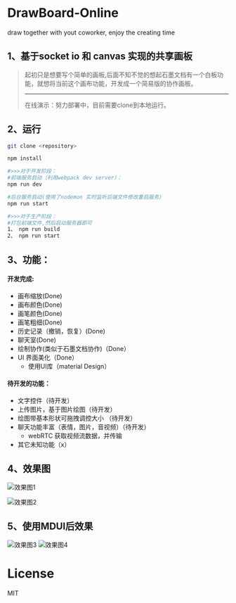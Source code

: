 # DrawBoard-Online

draw together with yout coworker, enjoy the creating time

## 1、基于socket io 和 canvas  实现的共享画板

> 起初只是想要写个简单的画板,后面不知不觉的想起石墨文档有一个白板功能，就想将当前这个画布功能，开发成一个简易版的协作画板。
> <hr>
> 在线演示：努力部署中，目前需要clone到本地运行。

## 2、运行

```bash
git clone <repository>

npm install

#>>>对于开发阶段：
#前端服务启动（利用webpack dev server）：
npm run dev

#后台服务启动(使用了nodemon 实时监听后端文件修改重启服务)
npm run start

#>>>对于生产阶段：
#打包前端文件,然后启动服务器即可
1、 npm run build
2、 npm run start
```

## 3、功能：

#### 开发完成:

- 画布缩放(Done)
- 画布颜色(Done)
- 画笔颜色(Done)
- 画笔粗细(Done)
- 历史记录（撤销，恢复）(Done)
- 聊天室(Done)
- 绘制协作(类似于石墨文档协作)（Done）
- UI 界面美化（Done）
  - 使用UI库（material Design）


#### 待开发的功能：

- 文字控件（待开发）
- 上传图片，基于图片绘图（待开发）
- 绘图带基本形状可拖拽调控大小 （待开发）
- 聊天功能丰富（表情，图片，音视频）（待开发）
  - webRTC 获取视频流数据，并传输
- 其它未知功能（x）

## 4、效果图

![效果图1](http://photo.forrestyuan.cn/draw1.gif)

![效果图2](http://photo.forrestyuan.cn/draw2.gif)

## 5、使用MDUI后效果

![效果图3](https://github.com/forrestyuan/DrawBoard-Online/blob/master/upgrade1.PNG)
![效果图4](https://github.com/forrestyuan/DrawBoard-Online/blob/master/upgrade1.PNG)

# License

MIT
